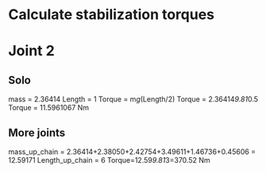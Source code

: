 # Calculate stabilization torques

# Joint 2

## Solo
mass = 2.36414
Length = 1
Torque = m*g*(Length/2)
Torque = 2.36414*9.81*0.5
Torque = 11.5961067 Nm

## More joints
mass_up_chain = 2.36414+2.38050+2.42754+3.49611+1.46736+0.45606 = 12.59171
Length_up_chain = 6
Torque=12.59*9.81*3=370.52 Nm
